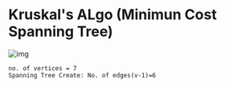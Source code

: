 # Kruskal's ALgo (Minimun Cost Spanning Tree)
![img](/.kruskal1.jpg)
```
no. of vertices = 7
Spanning Tree Create: No. of edges(v-1)=6

```
